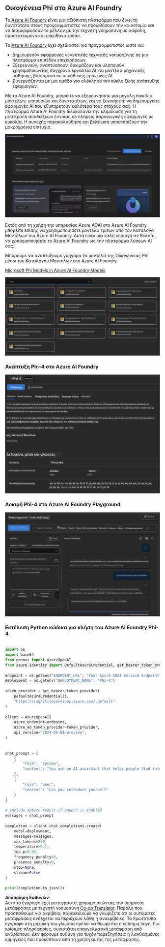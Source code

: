 <!--
CO_OP_TRANSLATOR_METADATA:
{
  "original_hash": "3ae21dc5554e888defbe57946ee995ee",
  "translation_date": "2025-05-09T09:04:56+00:00",
  "source_file": "md/01.Introduction/02/03.AzureAIFoundry.md",
  "language_code": "el"
}
-->
## Οικογένεια Phi στο Azure AI Foundry

Το [Azure AI Foundry](https://ai.azure.com) είναι μια αξιόπιστη πλατφόρμα που δίνει τη δυνατότητα στους προγραμματιστές να προωθήσουν την καινοτομία και να διαμορφώσουν το μέλλον με την τεχνητή νοημοσύνη με ασφαλή, προστατευμένο και υπεύθυνο τρόπο.

Το [Azure AI Foundry](https://ai.azure.com) έχει σχεδιαστεί για προγραμματιστές ώστε να:

- Δημιουργούν εφαρμογές γεννητικής τεχνητής νοημοσύνης σε μια πλατφόρμα επιπέδου επιχειρήσεων.
- Εξερευνούν, αναπτύσσουν, δοκιμάζουν και υλοποιούν χρησιμοποιώντας σύγχρονα εργαλεία AI και μοντέλα μηχανικής μάθησης, βασισμένα σε υπεύθυνες πρακτικές AI.
- Συνεργάζονται με μια ομάδα για ολόκληρο τον κύκλο ζωής ανάπτυξης εφαρμογών.

Με το Azure AI Foundry, μπορείτε να εξερευνήσετε μια μεγάλη ποικιλία μοντέλων, υπηρεσιών και δυνατοτήτων, και να ξεκινήσετε να δημιουργείτε εφαρμογές AI που εξυπηρετούν καλύτερα τους στόχους σας. Η πλατφόρμα Azure AI Foundry διευκολύνει την κλιμάκωση για τη μετατροπή αποδείξεων έννοιας σε πλήρεις παραγωγικές εφαρμογές με ευκολία. Η συνεχής παρακολούθηση και βελτίωση υποστηρίζουν την μακροχρόνια επιτυχία.

![portal](../../../../../translated_images/AIFoundryPorral.68f0acc7d5f47991d90f78fd199beb1123941bba27c39effe55ebfc1d07f114c.el.png)

Εκτός από τη χρήση της υπηρεσίας Azure AOAI στο Azure AI Foundry, μπορείτε επίσης να χρησιμοποιήσετε μοντέλα τρίτων από τον Κατάλογο Μοντέλων του Azure AI Foundry. Αυτή είναι μια καλή επιλογή αν θέλετε να χρησιμοποιήσετε το Azure AI Foundry ως την πλατφόρμα λύσεων AI σας.

Μπορούμε να αναπτύξουμε γρήγορα τα μοντέλα της Οικογένειας Phi μέσω του Καταλόγου Μοντέλων στο Azure AI Foundry

[Microsoft Phi Models in Azure AI Foundry Models](https://ai.azure.com/explore/models/?selectedCollection=phi)

![ModelCatalog](../../../../../translated_images/AIFoundryModelCatalog.65aadf44c7a47e16a745104efa3ca2b49580c7be190f901a3da6d6533fc37b07.el.png)

### **Ανάπτυξη Phi-4 στο Azure AI Foundry**

![Phi4](../../../../../translated_images/AIFoundryPhi4.dd27d994739126af80d23e8ec9d3bfd7e6b518d3993aa729fdd4c26e1add8d35.el.png)

### **Δοκιμή Phi-4 στο Azure AI Foundry Playground**

![Playground](../../../../../translated_images/AIFoundryPlayground.11365174557f8eac71ce4d439d344dd767a1b04701e9ffe73642feefb099188d.el.png)

### **Εκτέλεση Python κώδικα για κλήση του Azure AI Foundry Phi-4**

```python

import os  
import base64
from openai import AzureOpenAI  
from azure.identity import DefaultAzureCredential, get_bearer_token_provider  
        
endpoint = os.getenv("ENDPOINT_URL", "Your Azure AOAI Service Endpoint")  
deployment = os.getenv("DEPLOYMENT_NAME", "Phi-4")  
      
token_provider = get_bearer_token_provider(  
    DefaultAzureCredential(),  
    "https://cognitiveservices.azure.com/.default"  
)  
  
client = AzureOpenAI(  
    azure_endpoint=endpoint,  
    azure_ad_token_provider=token_provider,  
    api_version="2024-05-01-preview",  
)  
  

chat_prompt = [
    {
        "role": "system",
        "content": "You are an AI assistant that helps people find information."
    },
    {
        "role": "user",
        "content": "can you introduce yourself"
    }
] 
    
# Include speech result if speech is enabled  
messages = chat_prompt 

completion = client.chat.completions.create(  
    model=deployment,  
    messages=messages,
    max_tokens=800,  
    temperature=0.7,  
    top_p=0.95,  
    frequency_penalty=0,  
    presence_penalty=0,
    stop=None,  
    stream=False  
)  
  
print(completion.to_json())  

```

**Αποποίηση Ευθυνών**:  
Αυτό το έγγραφο έχει μεταφραστεί χρησιμοποιώντας την υπηρεσία μετάφρασης με τεχνητή νοημοσύνη [Co-op Translator](https://github.com/Azure/co-op-translator). Παρόλο που προσπαθούμε για ακρίβεια, παρακαλούμε να γνωρίζετε ότι οι αυτόματες μεταφράσεις ενδέχεται να περιέχουν λάθη ή ανακρίβειες. Το πρωτότυπο έγγραφο στη μητρική του γλώσσα πρέπει να θεωρείται η επίσημη πηγή. Για κρίσιμες πληροφορίες, συνιστάται επαγγελματική μετάφραση από ανθρώπους. Δεν φέρουμε ευθύνη για τυχόν παρεξηγήσεις ή λανθασμένες ερμηνείες που προκύπτουν από τη χρήση αυτής της μετάφρασης.